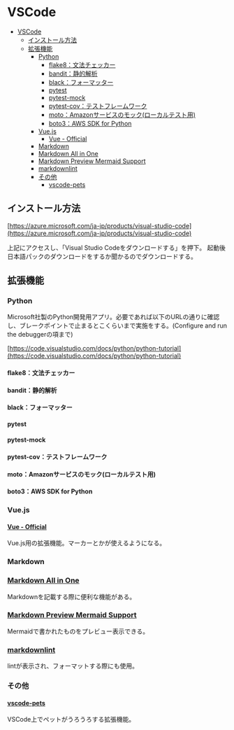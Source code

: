 # VSCode

- [VSCode](#vscode)
  - [インストール方法](#インストール方法)
  - [拡張機能](#拡張機能)
    - [Python](#python)
      - [flake8：文法チェッカー](#flake8文法チェッカー)
      - [bandit：静的解析](#bandit静的解析)
      - [black：フォーマッター](#blackフォーマッター)
      - [pytest](#pytest)
      - [pytest-mock](#pytest-mock)
      - [pytest-cov：テストフレームワーク](#pytest-covテストフレームワーク)
      - [moto：Amazonサービスのモック(ローカルテスト用)](#motoamazonサービスのモックローカルテスト用)
      - [boto3：AWS SDK for Python](#boto3aws-sdk-for-python)
    - [Vue.js](#vuejs)
      - [Vue - Official](#vue---official)
    - [Markdown](#markdown)
    - [Markdown All in One](#markdown-all-in-one)
    - [Markdown Preview Mermaid Support](#markdown-preview-mermaid-support)
    - [markdownlint](#markdownlint)
    - [その他](#その他)
      - [vscode-pets](#vscode-pets)

## インストール方法

[https://azure.microsoft.com/ja-jp/products/visual-studio-code](https://azure.microsoft.com/ja-jp/products/visual-studio-code)

上記にアクセスし、「Visual Studio Codeをダウンロードする」を押下。
起動後日本語パックのダウンロードをするか聞かるのでダウンロードする。

## 拡張機能

### Python

Microsoft社製のPython開発用アプリ。必要であれば以下のURLの通りに確認し、ブレークポイントで止まるとこくらいまで実施をする。(Configure and run the debuggerの項まで)

[https://code.visualstudio.com/docs/python/python-tutorial](https://code.visualstudio.com/docs/python/python-tutorial)

#### flake8：文法チェッカー

#### bandit：静的解析

#### black：フォーマッター

#### pytest

#### pytest-mock

#### pytest-cov：テストフレームワーク

#### moto：Amazonサービスのモック(ローカルテスト用)

#### boto3：AWS SDK for Python

### Vue.js

#### [Vue - Official](https://marketplace.visualstudio.com/items?itemName=Vue.volar)

Vue.js用の拡張機能。マーカーとかが使えるようになる。

### Markdown

### [Markdown All in One](https://marketplace.visualstudio.com/items?itemName=yzhang.markdown-all-in-one)

Markdownを記載する際に便利な機能がある。

### [Markdown Preview Mermaid Support](https://marketplace.visualstudio.com/items?itemName=bierner.markdown-mermaid)

Mermaidで書かれたものをプレビュー表示できる。

### [markdownlint](https://marketplace.visualstudio.com/items?itemName=DavidAnson.vscode-markdownlint)

lintが表示され、フォーマットする際にも使用。

### その他

#### [vscode-pets](https://marketplace.visualstudio.com/items?itemName=tonybaloney.vscode-pets)

VSCode上でペットがうろうろする拡張機能。
